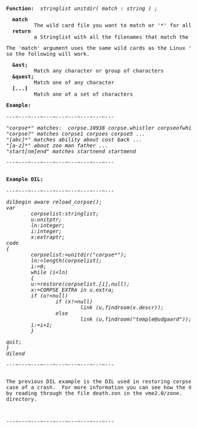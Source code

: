 <div class="mw-parser-output"><p><br />
<span id="bfunitdir"></span>
</p>
<pre><b>Function:</b>  <i>stringlist unitdir( match&#160;: string )&#160;;</i>
</pre>
<pre>  <b>match</b>
         The wild card file you want to match or '*' for all.
  <b>return</b>
         a Stringlist with all the filenames that match the 'match' argument.
</pre>
<pre>The 'match' argument uses the same wild cards as the Linux 'ls' command
so the following will work.
</pre>
<pre>  <b>&amp;ast;</b>
         Match any character or group of characters
  <b>&amp;quest;</b>
         Match one of any character
  <b>[...]</b>
         Match one of a set of characters
</pre>
<pre><b>Example:</b>
<i>
---~---~---~---~---~---~---~---~---
</i></pre><i><pre>"corpse*" matches:  corpse.10938 corpse.whistler corpseofwhistler ...
"corpse?" matches corpse1 corpses corpse5 ...
"[abc]*" matches ability about cost back ...
"[a-z]*" about zoo man father ...
"start[nm]end" matches startnend startmend
</pre></i><i><pre>---~---~---~---~---~---~---~---~---
</pre></i><i></i><pre><i></i>
<b>Example DIL:</b>
<i>
---~---~---~---~---~---~---~---~---
</i></pre><i><pre>dilbegin aware reload_corpse();
var
        corpselist:stringlist;
        u:unitptr;
        ln:integer;
        i:integer;
        x:extraptr;
code
{
        corpselist:=unitdir("corpse*");
        ln:=length(corpselist);
        i:=0;
        while (i&lt;ln)
        {
        u:=restore(corpselist.[i],null);
        x:=CORPSE_EXTRA in u.extra;
        if (u!=null)
                if (x!=null)
                        link (u,findroom(x.descr));
                else
                        link (u,findroom("temple@udgaard"));
        i:=i+1;
        }
</pre></i><i><pre>quit;
}
dilend
</pre></i><i><pre>---~---~---~---~---~---~---~---~---
</pre></i><i></i><pre><i></i>
The previous DIL example is the DIL used in restoring corpses to the game in
case of a crash.  For more information you can see how the death DIL'S work
by reading through the file death.zon in the vme2.0/zone.
directory.
</pre>
<p><br />
</p>
<pre>---~---~---~---~---~---~---~---~---
</pre></div>